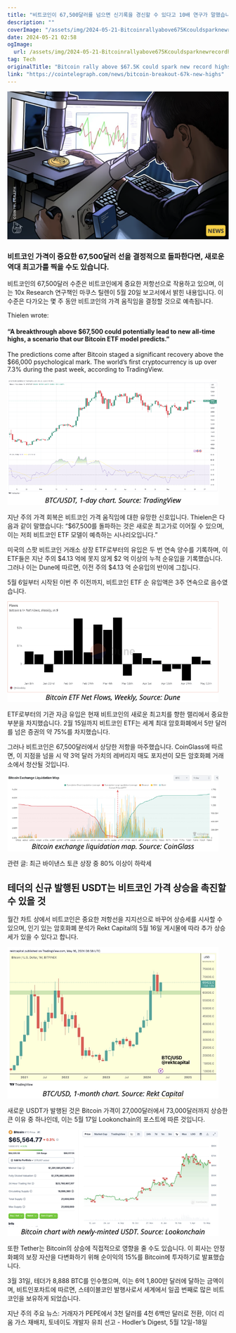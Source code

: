 ```yaml
---
title: "비트코인이 67,500달러를 넘으면 신기록을 경신할 수 있다고 10배 연구가 말했습니다"
description: ""
coverImage: "/assets/img/2024-05-21-Bitcoinrallyabove675Kcouldsparknewrecordhighssays10xResearch_thumbnail.png"
date: 2024-05-21 02:58
ogImage: 
  url: /assets/img/2024-05-21-Bitcoinrallyabove675Kcouldsparknewrecordhighssays10xResearch_thumbnail.png
tag: Tech
originalTitle: "Bitcoin rally above $67.5K could spark new record highs, says 10x Research"
link: "https://cointelegraph.com/news/bitcoin-breakout-67k-new-highs"
---
```



![Bitcoin rally](/assets/img/2024-05-21-Bitcoinrallyabove675Kcouldsparknewrecordhighssays10xResearch_thumbnail.png)

### 비트코인 가격이 중요한 67,500달러 선을 결정적으로 돌파한다면, 새로운 역대 최고가를 찍을 수도 있습니다.

비트코인의 67,500달러 수준은 비트코인에게 중요한 저항선으로 작용하고 있으며, 이는 10x Research 연구책인 마쿠스 틸렌이 5월 20일 보고서에서 밝힌 내용입니다. 이 수준은 다가오는 몇 주 동안 비트코인의 가격 움직임을 결정할 것으로 예측됩니다.

<div class="content-ad"></div>

Thielen wrote:

#### “A breakthrough above $67,500 could potentially lead to new all-time highs, a scenario that our Bitcoin ETF model predicts.”

The predictions come after Bitcoin staged a significant recovery above the $66,000 psychological mark. The world’s first cryptocurrency is up over 7.3% during the past week, according to TradingView.

![Bitcoin rally](/assets/img/2024-05-21-Bitcoinrallyabove675Kcouldsparknewrecordhighssays10xResearch_0.png)

<div class="content-ad"></div>

지난 주의 가격 회복은 비트코인 가격 움직임에 대한 유망한 신호입니다. Thielen은 다음과 같이 말했습니다:
“$67,500를 돌파하는 것은 새로운 최고가로 이어질 수 있으며, 이는 저희 비트코인 ETF 모델이 예측하는 시나리오입니다.”

미국의 스팟 비트코인 거래소 상장 ETF로부터의 유입은 두 번 연속 양수를 기록하며, 이 ETF들은 지난 주의 $4.13 억에 못지 않게 $2 억 이상의 누적 순유입을 기록했습니다. 그러나 이는 Dune에 따르면, 이전 주의 $4.13 억 순유입의 반이에 그칩니다.

5월 6일부터 시작된 이번 주 이전까지, 비트코인 ETF 순 유입액은 3주 연속으로 음수였습니다.

<div class="content-ad"></div>

![Bitcoin Rally](/assets/img/2024-05-21-Bitcoinrallyabove675Kcouldsparknewrecordhighssays10xResearch_1.png)

ETF로부터의 기관 자금 유입은 현재 비트코인의 새로운 최고치를 향한 랠리에서 중요한 부분을 차지했습니다. 2월 15일까지 비트코인 ETF는 세계 최대 암호화폐에서 5만 달러를 넘은 증권의 약 75%를 차지했습니다.

그러나 비트코인은 67,500달러에서 상당한 저항을 마주했습니다. CoinGlass에 따르면, 이 지점을 넘을 시 약 3억 달러 가치의 레버리지 매도 포지션이 모든 암호화폐 거래소에서 청산될 것입니다.

![Bitcoin Rally](/assets/img/2024-05-21-Bitcoinrallyabove675Kcouldsparknewrecordhighssays10xResearch_2.png)

<div class="content-ad"></div>

관련 글: 최근 바이낸스 토큰 상장 중 80% 이상이 하락세

## 테더의 신규 발행된 USDT는 비트코인 가격 상승을 촉진할 수 있을 것

월간 차트 상에서 비트코인은 중요한 저항선을 지지선으로 바꾸어 상승세를 시사할 수 있으며, 인기 있는 암호화폐 분석가 Rekt Capital의 5월 16일 게시물에 따라 추가 상승세가 있을 수 있다고 합니다.

![Bitcoin rally](/assets/img/2024-05-21-Bitcoinrallyabove675Kcouldsparknewrecordhighssays10xResearch_3.png)

<div class="content-ad"></div>

새로운 USDT가 발행된 것은 Bitcoin 가격이 27,000달러에서 73,000달러까지 상승한 큰 이유 중 하나인데, 이는 5월 17일 Lookonchain의 포스트에 따른 것입니다.

![Bitcoin Price Chart](/assets/img/2024-05-21-Bitcoinrallyabove675Kcouldsparknewrecordhighssays10xResearch_4.png)

또한 Tether는 Bitcoin의 상승에 직접적으로 영향을 줄 수도 있습니다. 이 회사는 안정화폐의 보장 자산을 다변화하기 위해 순이익의 15%를 Bitcoin에 투자하기로 발표했습니다.

<div class="content-ad"></div>

3월 31일, 테더가 8,888 BTC를 인수했으며, 이는 6억 1,800만 달러에 달하는 금액이며, 비트인포차트에 따르면, 스테이블코인 발행사로서 세계에서 일곱 번째로 많은 비트코인을 보유하게 되었습니다.

지난 주의 주요 뉴스: 거래자가 PEPE에서 3천 달러를 4천 6백만 달러로 전환, 이더 리움 가스 재배치, 토네이도 개발자 유죄 선고 - Hodler’s Digest, 5월 12일-18일
